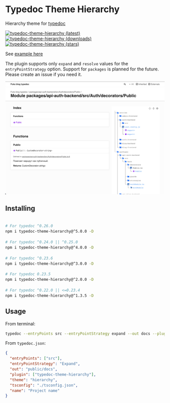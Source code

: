 # Typedoc Theme Hierarchy

Hierarchy theme for [typedoc](https://typedoc.org/)

[![typedoc-theme-hierarchy (latest)](https://img.shields.io/npm/v/typedoc-theme-hierarchy)](https://www.npmjs.com/package/typedoc-theme-hierarchy)
[![typedoc-theme-hierarchy (downloads)](https://img.shields.io/npm/dw/typedoc-theme-hierarchy)](https://www.npmjs.com/package/typedoc-theme-hierarchy)
[![typedoc-theme-hierarchy (stars)](https://img.shields.io/github/stars/difuks/typedoc-theme-hierarchy?style=social)](https://github.com/DiFuks/typedoc-theme-hierarchy)

See [example here](https://github.com/DiFuks/typedoc-theme-hierarchy/tree/master/packages/example)

The plugin supports only `expand` and `resolve` values for the `entryPointStrategy` option. Support for `packages` is planned for the future. Please create an issue if you need it.

![example](https://raw.githubusercontent.com/DiFuks/typedoc-theme-hierarchy/master/.github/images/demo.jpg)

## Installing

```bash

# For typedoc ^0.26.0
npm i typedoc-theme-hierarchy@^5.0.0 -D

# For typedoc ^0.24.0 || ^0.25.0
npm i typedoc-theme-hierarchy@^4.0.0 -D

# For typedoc ^0.23.6
npm i typedoc-theme-hierarchy@^3.0.0 -D

# For typedoc 0.23.5
npm i typedoc-theme-hierarchy@^2.0.0 -D

# For typedoc ^0.22.0 || <=0.23.4
npm i typedoc-theme-hierarchy@^1.3.5 -D
```

## Usage

From terminal:

```bash
typedoc --entryPoints src --entryPointStrategy expand --out docs --plugin typedoc-theme-hierarchy --theme hierarchy
```

From `typedoc.json`:

```json
{
  "entryPoints": ["src"],
  "entryPointStrategy": "Expand",
  "out": "public/docs",
  "plugin": ["typedoc-theme-hierarchy"],
  "theme": "hierarchy",
  "tsconfig": "./tsconfig.json",
  "name": "Project name"
}
```
